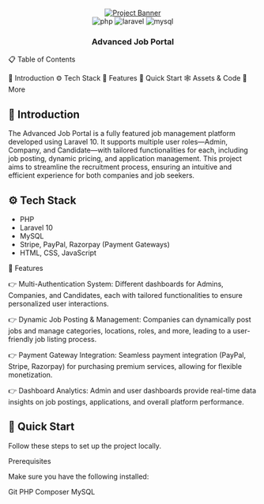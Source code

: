 <div align="center"> <br /> <a href="" target="_blank"> <img src="./public/job-portal-banner.png" alt="Project Banner"> </a>
    <br />
    <div> <img src="https://img.shields.io/badge/-PHP-black?style=for-the-badge&logoColor=white&logo=php&color=777BB4" alt="php" /> <img src="https://img.shields.io/badge/-Laravel-black?style=for-the-badge&logoColor=white&logo=laravel&color=FF2D20" alt="laravel" /> <img src="https://img.shields.io/badge/-MySQL-black?style=for-the-badge&logoColor=white&logo=mysql&color=4479A1" alt="mysql" /> 
</div> 
    <h3 align="center">Advanced Job Portal</h3>
</div>

📋 <a name="table">Table of Contents</a>

🤖 Introduction
⚙️ Tech Stack
🔋 Features
🤸 Quick Start
🕸️ Assets & Code
🚀 More

## <a name="introduction">🤖 Introduction</a>

The Advanced Job Portal is a fully featured job management platform developed using Laravel 10. It supports multiple user roles—Admin, Company, and Candidate—with tailored functionalities for each, including job posting, dynamic pricing, and application management. This project aims to streamline the recruitment process, ensuring an intuitive and efficient experience for both companies and job seekers.

## <a name="tech-stack">⚙️ Tech Stack</a>

- PHP
- Laravel 10
- MySQL
- Stripe, PayPal, Razorpay (Payment Gateways)
- HTML, CSS, JavaScript

<a name="features">🔋 Features</a>

👉 Multi-Authentication System: Different dashboards for Admins, Companies, and Candidates, each with tailored functionalities to ensure personalized user interactions.

👉 Dynamic Job Posting & Management: Companies can dynamically post jobs and manage categories, locations, roles, and more, leading to a user-friendly job listing process.

👉 Payment Gateway Integration: Seamless payment integration (PayPal, Stripe, Razorpay) for purchasing premium services, allowing for flexible monetization.

👉 Dashboard Analytics: Admin and user dashboards provide real-time data insights on job postings, applications, and overall platform performance.

## <a name="quick-start">🤸 Quick Start</a>

Follow these steps to set up the project locally.

Prerequisites

Make sure you have the following installed:

Git
PHP
Composer
MySQL
